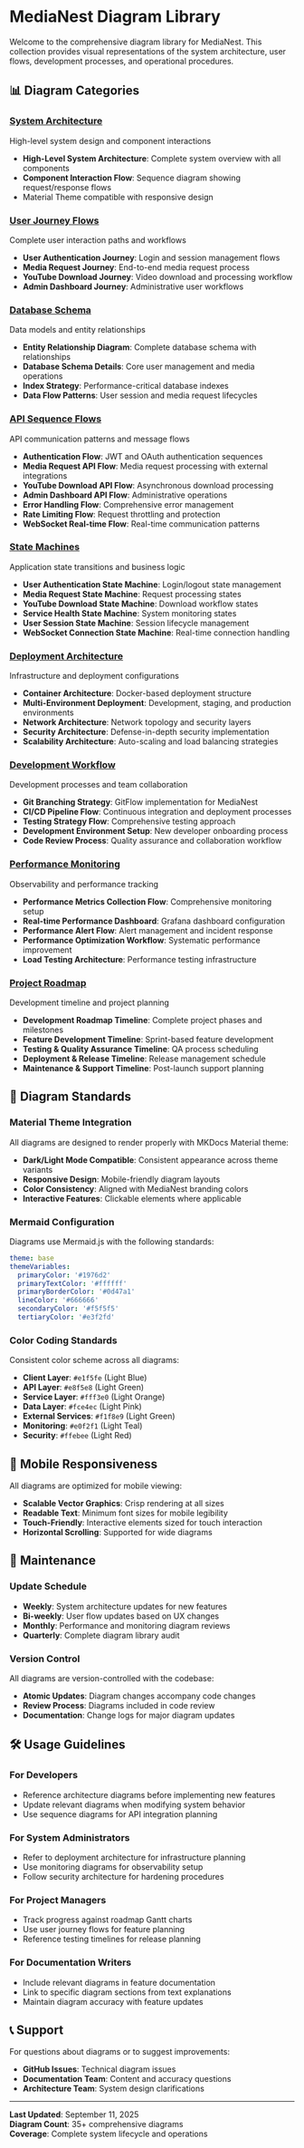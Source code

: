 # MediaNest Diagram Library

Welcome to the comprehensive diagram library for MediaNest. This collection provides visual representations of the system architecture, user flows, development processes, and operational procedures.

## 📊 Diagram Categories

### [System Architecture](system-architecture.md)

High-level system design and component interactions

- **High-Level System Architecture**: Complete system overview with all components
- **Component Interaction Flow**: Sequence diagram showing request/response flows
- Material Theme compatible with responsive design

### [User Journey Flows](user-journey-flows.md)

Complete user interaction paths and workflows

- **User Authentication Journey**: Login and session management flows
- **Media Request Journey**: End-to-end media request process
- **YouTube Download Journey**: Video download and processing workflow
- **Admin Dashboard Journey**: Administrative user workflows

### [Database Schema](database-schema.md)

Data models and entity relationships

- **Entity Relationship Diagram**: Complete database schema with relationships
- **Database Schema Details**: Core user management and media operations
- **Index Strategy**: Performance-critical database indexes
- **Data Flow Patterns**: User session and media request lifecycles

### [API Sequence Flows](api-sequence-flows.md)

API communication patterns and message flows

- **Authentication Flow**: JWT and OAuth authentication sequences
- **Media Request API Flow**: Media request processing with external integrations
- **YouTube Download API Flow**: Asynchronous download processing
- **Admin Dashboard API Flow**: Administrative operations
- **Error Handling Flow**: Comprehensive error management
- **Rate Limiting Flow**: Request throttling and protection
- **WebSocket Real-time Flow**: Real-time communication patterns

### [State Machines](state-machines.md)

Application state transitions and business logic

- **User Authentication State Machine**: Login/logout state management
- **Media Request State Machine**: Request processing states
- **YouTube Download State Machine**: Download workflow states
- **Service Health State Machine**: System monitoring states
- **User Session State Machine**: Session lifecycle management
- **WebSocket Connection State Machine**: Real-time connection handling

### [Deployment Architecture](deployment-architecture.md)

Infrastructure and deployment configurations

- **Container Architecture**: Docker-based deployment structure
- **Multi-Environment Deployment**: Development, staging, and production environments
- **Network Architecture**: Network topology and security layers
- **Security Architecture**: Defense-in-depth security implementation
- **Scalability Architecture**: Auto-scaling and load balancing strategies

### [Development Workflow](development-workflow.md)

Development processes and team collaboration

- **Git Branching Strategy**: GitFlow implementation for MediaNest
- **CI/CD Pipeline Flow**: Continuous integration and deployment processes
- **Testing Strategy Flow**: Comprehensive testing approach
- **Development Environment Setup**: New developer onboarding process
- **Code Review Process**: Quality assurance and collaboration workflow

### [Performance Monitoring](performance-monitoring.md)

Observability and performance tracking

- **Performance Metrics Collection Flow**: Comprehensive monitoring setup
- **Real-time Performance Dashboard**: Grafana dashboard configuration
- **Performance Alert Flow**: Alert management and incident response
- **Performance Optimization Workflow**: Systematic performance improvement
- **Load Testing Architecture**: Performance testing infrastructure

### [Project Roadmap](gantt-roadmap.md)

Development timeline and project planning

- **Development Roadmap Timeline**: Complete project phases and milestones
- **Feature Development Timeline**: Sprint-based feature development
- **Testing & Quality Assurance Timeline**: QA process scheduling
- **Deployment & Release Timeline**: Release management schedule
- **Maintenance & Support Timeline**: Post-launch support planning

## 🎨 Diagram Standards

### Material Theme Integration

All diagrams are designed to render properly with MKDocs Material theme:

- **Dark/Light Mode Compatible**: Consistent appearance across theme variants
- **Responsive Design**: Mobile-friendly diagram layouts
- **Color Consistency**: Aligned with MediaNest branding colors
- **Interactive Features**: Clickable elements where applicable

### Mermaid Configuration

Diagrams use Mermaid.js with the following standards:

```yaml
theme: base
themeVariables:
  primaryColor: '#1976d2'
  primaryTextColor: '#ffffff'
  primaryBorderColor: '#0d47a1'
  lineColor: '#666666'
  secondaryColor: '#f5f5f5'
  tertiaryColor: '#e3f2fd'
```

### Color Coding Standards

Consistent color scheme across all diagrams:

- **Client Layer**: `#e1f5fe` (Light Blue)
- **API Layer**: `#e8f5e8` (Light Green)
- **Service Layer**: `#fff3e0` (Light Orange)
- **Data Layer**: `#fce4ec` (Light Pink)
- **External Services**: `#f1f8e9` (Light Green)
- **Monitoring**: `#e0f2f1` (Light Teal)
- **Security**: `#ffebee` (Light Red)

## 📱 Mobile Responsiveness

All diagrams are optimized for mobile viewing:

- **Scalable Vector Graphics**: Crisp rendering at all sizes
- **Readable Text**: Minimum font sizes for mobile legibility
- **Touch-Friendly**: Interactive elements sized for touch interaction
- **Horizontal Scrolling**: Supported for wide diagrams

## 🔄 Maintenance

### Update Schedule

- **Weekly**: System architecture updates for new features
- **Bi-weekly**: User flow updates based on UX changes
- **Monthly**: Performance and monitoring diagram reviews
- **Quarterly**: Complete diagram library audit

### Version Control

All diagrams are version-controlled with the codebase:

- **Atomic Updates**: Diagram changes accompany code changes
- **Review Process**: Diagrams included in code review
- **Documentation**: Change logs for major diagram updates

## 🛠 Usage Guidelines

### For Developers

- Reference architecture diagrams before implementing new features
- Update relevant diagrams when modifying system behavior
- Use sequence diagrams for API integration planning

### For System Administrators

- Refer to deployment architecture for infrastructure planning
- Use monitoring diagrams for observability setup
- Follow security architecture for hardening procedures

### For Project Managers

- Track progress against roadmap Gantt charts
- Use user journey flows for feature planning
- Reference testing timelines for release planning

### For Documentation Writers

- Include relevant diagrams in feature documentation
- Link to specific diagram sections from text explanations
- Maintain diagram accuracy with feature updates

## 📞 Support

For questions about diagrams or to suggest improvements:

- **GitHub Issues**: Technical diagram issues
- **Documentation Team**: Content and accuracy questions
- **Architecture Team**: System design clarifications

---

**Last Updated**: September 11, 2025  
**Diagram Count**: 35+ comprehensive diagrams  
**Coverage**: Complete system lifecycle and operations
